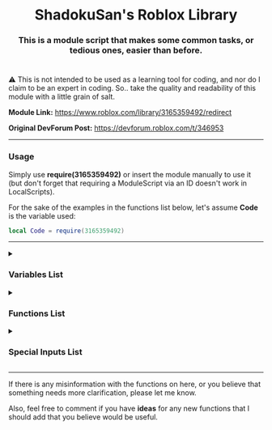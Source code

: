 <div align="center"><h1>ShadokuSan's Roblox Library</h1></div>

<div align="center"><h3>This is a module script that makes some common tasks, or tedious ones, easier than before.</h3></div>

#

:warning: This is not intended to be used as a learning tool for coding, and nor do I claim to be an expert in coding. So.. take the quality and readability of this module with a little grain of salt.

**Module Link:** <https://www.roblox.com/library/3165359492/redirect>

**Original DevForum Post:** <https://devforum.roblox.com/t/346953>
___

### **Usage**

Simply use **require(3165359492)** or insert the module manually to use it (but don't forget that requiring a ModuleScript via an ID doesn't work in LocalScripts).

For the sake of the examples in the functions list below, let's assume **Code** is the variable used:

```lua
local Code = require(3165359492)
```

___

<details><summary><h3>Variables List</h3></summary>

| Variable | Description |
| --- | --- |
| Script | Refers to the module's instance itself. |
| Warnings | Tied to the **Warnings** attribute to the module. This is used to give information in some scripts for potentially incorrect uses but is an instance that may be auto-corrected. |
| ManualErrors | Tied to the **ManualErrors** attribute to the module. Normally, this will insert errors in areas where incorrect usage of the module likely cannot be auto-corrected and tries to send a message that will try to make some sense of what went wrong. |
| Formulas | This is a table that hosts multiple semi-commonly used formulas, put into function form. See [Formulas](#formulas) for more information. |

### Formulas

This is a table that hosts multiple semi-commonly used formulas, put into function form. Followed by, `Code.Formulas.NameHere`

| Forumla Name | Format | Description |
| --- | --- | --- |
| GetAngleVector2 | GetAngleVector2(Position1: Vector2, Position2: Vector2) | Returns an angle where **Position1** points at **Position2**. |
| RayReflection | RayReflection (DirectionNormal: Vector3, SurfaceNormal: Vector3, Modifier: number?) | Returns a Vector3 direction/normal by taking the **DirectionNormal** and bouncing it off of the **SurfaceNormal**; angle depends on the **Modifier** which is defaulted at 2. |
| PythagoreanTheorem | PythagoreanTheorem(Number1: number, Number2: number) | Simply returns the result of √**Number1**<sup>2</sup> + **Number2**<sup>2</sup> |
| PointOnRay | PointOnRay(Point1: Vector3, Point2: Vector3, ReferencePoint: Vector3) | Returns a position by making a ray/line between **Point1** and **Point2**, then uses the **ReferencePoint** to find the closest position from said line. |
| Lerp | Lerp(Start: number, End: number, Alpha: number) | Returns the number between the **Start** and **End** based on the Alpha (between 0-1). |
| TimeConvert | TimeConvert(Seconds: number, TimeUnit: string<"Milliseconds", "Seconds", "Hours", "Days", "Weeks">) | Returns the conversion of seconds to another time unit. |

#

</details>

<details><summary><h3>Functions List</h3></summary>

<details><summary>Create</summary>

**Aliases:** new

**Description:** Customized "Instance.new" function that allows you to edit multiple properties at once.

**Setup:** `Code.new("InstanceName", Parent, ParentFirst){Properties}`

**Returns:** The new Instance that was created.
| Variable | Type | Default | Description |
| --- | --- | --- | --- |
| InstanceName | string | nil | The ClassName of the instance you want to create. |
| Parent | Instance | nil | Where this instance will be parented under. Occurs after all other properties are set. |
| ParentFirst | boolean | false | Will set the parent before all other properties instead. |
| Properties | table | {} | The properties of the instance you're creating. |

This function hosts some special inputs<sub>*Not all may apply*</sub>. Make sure to check the [On Changing Values](#on-changing-values) section for details on how to use them.

### Usage Example

```lua
--Simply make a new part that will be parented to the workspace.
local Part = Code.new('Part',workspace){Name = "TestPart",Position = Vector3.new(0,5,6),Anchored = true}

--Another part is made, but is parented under the workspace before the properties are set.
local Part = Code.new('Part',workspace,true){Name = "TestPart",Position = Vector3.new(0,5,6),Anchored = true}

--Special Input: Same | We'll make this part have the reflectance and transparency property set to 0.5
local Part = Code.new("Part",workspace){Name = "TestPart",Same={0.5,"Transparency","Reflectance"}}
```

___
</details>

<details><summary>Change</summary>

**Description:** Change multiple properties of 1 or more Instances at once.

**Setup:** `Code.Change(Instances...){Properties}`

**Returns:** Nothing.
| Variable | Type | Default | Description |
| --- | --- | --- | --- |
| Instances | Instance / {Instance...} | nil | The instance(s) that you wish to edit. |
| Properties | table | {} | A dictionary of the properties/attributes of the instance(s) you're editing. |

This function hosts some special inputs<sub>*Not all may apply*</sub>. Make sure to check the [On Changing Values](#on-changing-values) section for details on how to use them.

### Usage Example

```lua
--Example 1:
Code.Change(Part){Color = Color3.new(1,5,2),CanCollide = false}
--Example 2:
Code.Change(BoolValue1,BoolValue2,BoolValue3){Value = false,Parent = workspace}
--Special Inputs 1:
Code.Change(BoolValue1,BoolValue2){Value = "not"}
    --Returns their opposite values for each one.
--Special Inputs 2:
Code.Change(NumberValue1,NumberValue2){Value = "+5"}
    --Adds 5 to each individual number value.
--Special Inputs 3:
Code.Change(NumberValue1,NumberValue2){Same={0.5,"Transparency","Reflectance"}}
    --Makes their transparency and reflectance values 0.5.
--Special Inputs 4:
Code.Change(PartTable){Position = "~0,5,0"}
    --Moves each part in your PartTable 5 studs up independent of each other.
--Special Inputs 5:
Code.Change(PartTable){CFrame = "~0,5,0"}
    --Moves each part in your PartTable 5 studs up relatively via CFrame:ToWorldSpace.
Code.Change(PartTable){CFrame = "@0,90,0"}
    --Rotates each part 90 degrees on the Y-axis.
Code.Change(PartTable){CFrame = "<0,5,0,0,90,0"}
    --Moves each part in your PartTable 5 studs up relatively via CFrame:ToWorldSpace, and then applies a 90 degree rotation on the Y-Axis. Using > will do the inverse order.
--Special Inputs 6:
function Func(Part)
return Part.CFrame:ToWorldSpace(CFrame.new(0,5,0))
end

Code.Change(PartTable){CFrame = Func}
    --Moves each part in your PartTable 5 studs up independently of each other and their rotation.
```

___
</details>

<details><summary>ChangeSame</summary>

**Aliases:** Change2

**Description:** Change multiple properties of 1 or more Instances to the same value (if possible).

**Setup:** `Code.ChangeSame(Value, Instances...){Properties}`

**Returns:** Nothing.
| Variable | Type | Default | Description |
| --- | --- | --- | --- |
| Value | Any | nil | The value that the Properties are being changed to (if possible). |
| Instances | Instance | nil | The Instance(s) that you're editing. |
| Properties | table | {} | A dictionary of the properties/attributes of the instance(s) you're editing. |

### Usage Example

```lua
--Example 1:
Code.ChangeSame(true,Part){"Massless","CanCollide"}
--Example 2:
Code.ChangeSame(true,Part1,Part2,Union1){"Massless","CanCollide"}
```

___
</details>

<details><summary>Clone</summary>

**Aliases:** Copy

**Description:** Clone an item and edit its properties at the same time.

**Setup:** `Code.Clone(Item, SameParent, ParentFirst){Properties}`

**Returns:** The clone of the instance.
| Variable | Type | Default | Description |
| --- | --- | --- | --- |
| Item | Instance | nil | The Instance that you wish to clone. |
| SameParent | boolean | false | Determines if the cloned instance is parented under the same parent as the original. |
| ParentFirst | boolean | false |  Determines if the cloned instance is parented before<sub>(true)</sub> the property changes or after.<sub>(false)</sub> Only takes effect if SameParent is set to true. |
| Properties | table | {} | The properties/attributes of the instance you're cloning; if you're changing any. |

This function hosts some special inputs<sub>*Not all may apply*</sub>. Make sure to check the [On Changing Values](#on-changing-values) section for details on how to use them.

### Usage Example

```lua
--Example 1: 
local Brick = Code.Clone(workspace.Brick,true){Name = "Cloned",Position = Vector3.new(0,10,0)}
--Example 2:
local Brick = Code.Clone(workspace.Brick){Name = "Cloned",Position = Vector3.new(0,10,0),Parent = workspace}
--Special Input: Same | We'll make this part be unanchored and noncollidable
local Brick = Code.Clone(workspace.Brick){Name = "Cloned",Same = {false,"Anchored","CanCollide"}}
```

___
</details>

<details><summary>Replace</summary>

**Description:** Replace an Instance by creating a new one or cloning another in its place.

**Setup:** `Code.Replace(Replacee, Replacement, SameParent, ParentFirst){Properties}`

**Returns:** The replacement instance.
| Variable | Type | Default | Description |
| --- | --- | --- | --- |
| Replacee | Instance | nil | The Instance that you wish to replace; gets destroyed in the process. |
| Replacement | Instance / string | nil | The Instance that you wish to clone or a string for the class that you want to create. |
| SameParent | boolean | false | Determines if the cloned instance is parented under the same parent as the original. |
| ParentFirst | boolean | false | Determines if the cloned instance is parented before<sub>(true)</sub> the property changes or after.<sub>(false)</sub> Only takes effect if SameParent is set to true. |
| Properties | table | {} | The properties/attributes of the instance you're using as the replacement; if you're changing any. |

This function hosts some special inputs<sub>*Not all may apply*</sub>. Make sure to check the [On Changing Values](#on-changing-values) section for details on how to use them.

### Usage Example

```lua
--Example 1: 
local Brick = Code.Replace(workspace.Brick1,workspace.Brick2,true){Name = "Brick3"}
    --Destroys Brick1, clones Brick2 and names it Brick3. Variable Brick becomes Brick3. Brick3 gets parented to the same parent as Brick1.
--Example 2:
local Brick = Code.Replace(workspace.Brick1,"Part"){Name = "Brick2",CFrame = workspace.Brick1.CFrame}
    --Destroys Brick1, makes a new part that gets named Brick2, and makes the CFrame the same.
```

___
</details>



<details><summary>GetInstance</summary>

**Description:** Searches for an Instance or creates a new one if it doesn't yet exist.

**Setup:** `Code.GetInstance(Where, Name, ClassName, PropertyType){Properties}`

**Returns:** The Instance that gets found or the newly created one.
| Variable | Type | Default | Description |
| --- | --- | --- | --- |
| Where | Instance | nil | The Instance that you wish to search in. Only scans the direct children. Also acts as the new Instance's parent if one needs to be made. |
| Name | string | nil | The name of the Instance you're looking for. Also acts as the new Instance's name if one needs to be made. |
| ClassName | string | nil | The ClassName of the Instance you're looking for. Also acts as the new Instance's class if one needs to be made. |
| PropertyType | boolean / string | false | Determines the behavior of the search function regarding the Properties table. See below for more details. |
| Properties | table | {} | The properties of the new Instance that gets made if needed. |

This function hosts some special inputs<sub>*Not all may apply*</sub>. Make sure to check the [On Changing Values](#on-changing-values) section for details on how to use them.

### PropertyType Usage

• **Match:** When searching for the Name and ClassName of the Instance, it will now also check if the Properties from the Properties Table match.

• **Force:** If an Instance is found that has the correct Name and ClassName, it will automatically change the rest of its properties from that of the Properties table.

• `false` Will do neither.

### Usage Example

```lua
--Example 1: 
local RemoteEvent = Code.GetInstance(game:GetService("ReplicatedStorage"), "MyRemote", "RemoteEvent", false){}
--[[ Searches the game's ReplicatedStorage for a RemoteEvent named "MyRemote".

    Since the 4th variable is false and a RemoteEvent doesn't have any other notable properties,
    the following Properties table here is left empty since it does nothing in this situation.

    If this RemoteEvent did not exist, then this would have automatically made a new RemoteEvent
    with the name "MyRemote" under the game's ReplicatedStorage.

    Note that in any situation where a new Instance needs to be made, it will be parented after every
    other property is set.
]]

--Example 2:
local NumberValue = Code.GetInstance(workspace, "MyNumber", "NumberValue", "Match"){Value = 5}
--[[ Searches the Workspace for a NumberValue named "MyNumber" and also has the value of 5 since the
    4th variable is set to "Match"

    If the 4th variable was set to false and a new instance needed to be made, the function would not
    check if the NumberValue had a value of 5 but would still make a new NumberValue that does have a value of 5.
]]

--Example 3:
local NumberValue = Code.GetInstance(workspace, "MyNumber", "NumberValue", "Force"){Value = 5}
--[[ Searches the Workspace for a NumberValue named "MyNumber" and will set its value to 5 since the
    4th variable was set to "Force"
]]
```

___
</details>

<details><summary>Call</summary>

**Description:** Call multiple functions on a single instance at roughly the same time.

**Setup:** `Code.Call(Instance, Functions)`

**Returns:** All of the potential returns the functions may have given.
| Variable | Type | Default | Description |
| --- | --- | --- | --- |
| Instance | Instance | nil | The Instance that the functions are being called on. |
| Functions | table | {} | A list of functions and their accompanying parameters. |

### Usage Example

```lua
local Part1,Part2 = workspace.Part1,workspace.Part2
local Result,FullName = Code.Call(Part1,{CanCollideWith = {Part2},GetFullName = true})
--Result will be a boolean telling us if the 2 parts are able to interact with each other.
--FullName will fetch the full name of said part.
```

___
</details>

<details><summary>Destroy</summary>

**Aliases:** Null, Nullify

**Description:** Destroys a bunch of Instances at once.

**Setup:** `Code.Destroy(Instances...)`

**Returns:** Nothing.
| Variable | Type | Default | Description |
| --- | --- | --- | --- |
| Instances | Instance / {Instance...} | nil | The Instance(s) that you're deleting. |

### Usage Example

```lua
Code.Destroy(workspace.Brick1,workspace.Brick2,workspace.Brick3)
```

**Note:** Even if the item for some reason doesn't exist, it will not error and not stop the script it's used in.
___
</details>

<details><summary>Find</summary>

**Aliases:** Search

**Description:** Advanced Instance searcher.

**Setup:** `Code.Find(Instance, ReturnFirst, CheckDescendants, MaxAmount, FrameSpeed, IgnoreList){Properties}`

**Returns:**
| Variable | Type | Default | Description |
| --- | --- | --- | --- |
| Instance | Instance | nil | Where to look. |
| ReturnFirst | boolean | false | Returns the first instance it can find that matches. |
| CheckDescendants | boolean | false | If it will search all descendants like :GetAllDescendants() |
| MaxAmount | number | :infinity: | The number of instances you want to be returned (works only if ReturnFirst is false). |
| FrameSpeed | number | 0 | A delay between each item searched. Good if you're searching a lot of items and it tends to lag. |
| IgnoreList | table | {} |  An array of Instance(s) you want ignored, including its children. |
| Properties | table | {} | A dictionary of the properties/attributes of the instance(s) you’re looking for. |

This function hosts some special inputs<sub>*Not all may apply*</sub>. Make sure to check the [On Finding Values](#on-searching-values) section for details on how to use them.

### Usage Example

```lua
--Example 1:
local Get = Code.Find(workspace.Model,false,true){Name="Brick","Anchored"=true}
--Example 2:
local Get = Code.Find(workspace.Model,true){Name="Brick","Anchored"=true}
--Example 3:
local Get = Code.Find(workspace.Model,false,true,10,2){ClassName="Part"}
    --10 will return 10 items, or less if there aren't 10 that match all of the Properties.
    --1 means it'll search and add every found item every 2 frames.
--Special Inputs 1:
local Get = Code.Find(workspace.Model){Name="...Brick",Transparency="<1",Color="R"}
    --returns any parts that have names that end with "Brick",
    --has a transparency less than 1, and their Color value is dominantly red.
--Special Inputs 2:
local Get = Code.Find(workspace.Model){Name="Brick...",Reflectance=">=0.5",BrickColor="...red"}
    --returns any parts that have names that start with "Brick",
    --has their reflectance set to 0.5 or greater,
    --and their BrickColor is any BrickColor ending in "red".
--Special Inputs 3:
local Get = Code.Find(workspace.Model,false,true){IsA="BasePart"}
    --returns all instances that are classified as base parts.
--Special Inputs 4:
local Get = Code.Find(workspace.Model,false,true){Name={"Test1","Test2"}}
    --returns all parts that have their names as either Test1 or Test2.
--Special Inputs 5:
local Get = Code.Find(workspace,true,true){IsA="BasePart",IsPartOf={{"Folder",1}}}
    --returns the first BasePart it finds that is also the direct child of a Folder Instance.
    --Check the IsPartOf function of this module to see the general set-up.
--Special Inputs 6:
local Get = Code.Find(workspace.true,false){IsA="BasePart",["Position.X"]>="<10"}
    --returns all parts in the workspace with a position of X that is less than 10
--Special Inputs 7:
local Get = Code.Find(workspace.true,false){IsA="BasePart",Attribute={"Test",5}}
    --returns all parts in the workspace that has an attribute named "Test" that are also equal to 5
```

___
</details>

<details><summary>FindChange</summary>

**Description:** Combination of the Find and Change functions.

**Setup:** `Code.FindChange(Instance, ReturnFirst, CheckDescendants, MaxAmount, FrameSpeed, IgnoreList){HasProperties}{ChangeProperties}`

**Returns:** The Instances that were found and changed, or false if not.
| Variable | Type | Default | Description |
| --- | --- | --- | --- |
| Instance | Instance | nil | Where to look. |
| ReturnFirst | boolean | false | Returns the first instance it can find that matches. |
| CheckDescendants | boolean | false | If it will search all descendants like :GetAllDescendants() |
| MaxAmount | number | :infinity: | The number of instances you want to be returned (works only if ReturnFirst is false). |
| FrameSpeed | number | 0 | A delay between each item searched. Good if you're searching a lot of items and it tends to lag. |
| IgnoreList | table | {} |  An array of Instance(s) you want ignored, including its children. |
| HasProperties | table | {} | A dictionary of the properties/attributes of the instance(s) you’re looking for. |
| ChangeProperties | table | {} | A dictionary of the properties/attributes of the instance(s) you’re editing. |

This function hosts some special inputs<sub>*Not all may apply*</sub>. Make sure to check the [On Changing Values](#on-changing-values) and [On Finding Values](#on-searching-values) sections for details on how to use them.

### Usage Example

```lua
local Get = Code.FindChange(workspace,true,false){["Position.X"]> = "<=-0.5"}{Material=Enum.Material.Neon}
print("Got:",Get)
--Will find parts that have a position value of X that is less than or equal to -0.5, then changes all of their materials to neon. Then returns a list of the changed parts.
```

___
</details>

<details><summary>FindDestroy</summary>

**Description:** Combination of the Find and Destroy functions.

**Setup:** `Code.FindDestroy(Instance, CheckDescendants, MaxAmount, FrameSpeed, IgnoreList){HasProperties}`

**Returns:** Nothing.
| Variable | Type | Default | Description |
| --- | --- | --- | --- |
| Instance | Instance | nil | Where to look. |
| CheckDescendants | boolean | false | If it will search all descendants like :GetAllDescendants() |
| MaxAmount | number | :infinity: | The number of instances you want to be destroyed. |
| FrameSpeed | number | 0 | A delay between each item searched. Good if you're searching a lot of items and it tends to lag. |
| IgnoreList | table | {} |  An array of Instance(s) you want ignored, including its children. |
| HasProperties | table | {} | A dictionary of the properties/attributes of the instance(s) you’re looking for. |

This function hosts some special inputs<sub>*Not all may apply*</sub>. Make sure to check the [On Finding Values](#on-searching-values) section for details on how to use them.

### Usage Example

```lua
Code.FindDestroy(workspace,false,5){["Position.X"]> = "<1"}
--Will find the first 5 parts that have a position value of X that is less than 1, then destroys them.
```

___
</details>

<details><summary>FindAllChildren</summary>
**Aliases:** FindAll, FAC

**Description:** Acts like Instance:FindFirstChild() where you can search for multiple instances.

**Setup:** `Code.FindAllChildren(Instance, Recursive, Items...)`

**Returns:** The Instances that were found, or false if not.
| Variable | Type | Default | Description |
| --- | --- | --- | --- |
| Instance | Instance | nil | The Instance you'd like to search in. |
| Recursive | boolean | false | Whether or not the search should be conducted recursively. |
| Items | string | nil | A bunch of strings (for names) you'd like to search for. |

### Usage Example

```lua
--Example 1:
local PartA,PartB,PartC = Code.FindAllChildren(workspace,false,"PartA","PartB","PartC")
--Will return either the Instances that has those names or false if not.
--Could look like: PartA, false, PartC if there is no PartB

--Example 2:
local Mesh,Texture = Code.FindAllChildren(workspace,false,"PartA.Mesh","PartB.Texture")
--Is capable of searching through multiple instances downwards.

--Example 3:
local PartA,PartB,PartC = Code.FindAllChildren(workspace,true,"PartA","PartB","PartC")
--Will return the instances if they exist anywhere in the game under workspace.
```

___
</details>

<details><summary>IsPartOf</summary>

**Description:** Checks if an Instance is a descendant of another Instance or of a certain type of Instance.

**Setup:** `Code.IsPartOf(Instance, Tuple, MaxReturn)`

**Returns:** The Instance that was found, or `nil` if it managed to hit **game** before finding anything or couldn't be found within the max amount of parents requested by the Number value.
| Variable | Type | Default | Description |
| --- | --- | --- | --- |
| Instance | Instance | nil | The instance you want to check if it's a part of something. |
| Tuple | Instance / string | nil | The ClassName or Instance you're looking for. |
| MaxReturn | number | :infinity: | The amount of parents it will check. |

### Usage Example

```lua
--Let's assume you set the Part variable already.
local PartInFolder = Code.IsPartOf(Part,"Folder")
--Will return either the Folder Instance we're looking for if it exists or nil if it doesn't.
--Let's assume you already have Part1 and Part2 set.
local Partception = Code.IsPartOf(Part1,Part2,2)
--Will return the 2nd part if Part1 is no more than 2 descendants down, otherwise nil.
```

___
</details>

<details><summary>GetPartOf</summary>

**Description:** Fetches a property from an array of instances.

**Setup:** `Code.GetPartOf(Instances, Property)`

**Returns:** A table of the given property.
| Variable | Type | Default | Description |
| --- | --- | --- | --- |
| Instances | {Instance...} | {} | An array of Instances you want to check through. |
| Property | string | nil | The property you want returned. Can also be set to return a secondary value if one exists (like Vector3 with X,Y or Z). |

### Usage Example

```lua
--Example 1: Let's assume Parts is a folder under the workspace holding some bricks.
local Transparencies = Code.GetPartOf(Parts:GetChildren(),"Transparency")
print(unpack(Transparencies))

--Example 2: Let's fetch all of the Y positions of each part now.
local Y = Code.GetPartOf(Parts:GetChildren(),"Position.Y")
print(unpack(Y))
```

___
</details>

<details><summary>WaitForPath</summary>

**Aliases:** WaitForDescendants, WFP

**Description:** [A solution to checking in long paths without needing the overuse of :WaitForChild a dozen times.](https://devforum.roblox.com/t/554586)

**Setup:** `Code.WaitForPath(Instance, MaxWaitTime, Path)`

**Returns:** The Instance(s) you're looking for, or false if you exceed the maximum wait time and found nothing.
| Variable | Type | Default | Description |
| --- | --- | --- | --- |
| Instance | Instance | nil | Where the search will start. |
| MaxWaitTime | number | 20 | The maximum wait time. |
| Path | string | nil | The path you're looking down. |

**Note:**
If before the name of the variable an ```*asterisk``` is placed anywhere in the sequence, that found instance will also be returned.

### Usage Example

```lua
--Let's assume that this is a LocalScript for some UI.
local UI = script.Parent
local Button = Code.WaitForPath(UI,20,"MainFrame.Something.SomethingElse.Button1")
--Will return "Button1" that would be down the path MainFrame.Something.SomethingElse

--If we also wanted to save MainFrame but don't want to repeat it:
local MainFrame,Button = Code.WaitForPath(UI,20,"*MainFrame.Something.SomethingElse.Button1")
--The asterisk before the name tells the function to also save that instance.
```

___
</details>

<details><summary>WaitForChildren</summary>

**Aliases:** WFC

**Description:** Allows you to call :WaitForChild() on multiple Instances under the same parent at the same time.

**Setup:** `Code.WaitForChildren(Instance, MaxWait, Items...)`

**Returns:** The Instance(s) you're looking for. Will return false for each Instance that fails to be found within the time you set.
| Variable | Type | Default | Description |
| --- | --- | --- | --- |
| Instance | Instance | nil | Where to look. |
| MaxWait | number | 20 | The maximum time allowed to wait on an Instance. |
| Items | string | nil | The items you would like to search for. |

**Note:**
If before the name of the variable an ```*asterisk``` is placed anywhere in the sequence, that found instance will also be returned.

### Usage Example

```lua
----Example 1
--Let's assume that this is a LocalScript for some UI.
local UI = script.Parent
local Frame1,Frame2,Button = Code.WaitForChildren(UI,10,"Frame1","Frame2","Button")
    --Will return the Instances that are within the UI, or false for each Instance
    --that cannot be found within 10 seconds.

----Example 2
local TextureA,TextureB = Code.WFC(workspace,10,"Brick1.Decal","Brick2.Texture")
    --Will return the decal/texture found, or false if not there.

----Example 3
local Brick1,TextureA,TextureB = Code.WFC(workspace,10,"*Brick1.Decal","Brick2.Texture")
    --Will return the first brick, then the decal/texture found, or false if not there.
```

___
</details>

<details><summary>Fetch</summary>

**Description:** Fetches multiple properties/values from an instance/table.

**Setup:** `Code.Fetch(Input, Variables...)`

**Returns:** The variable(s) you're looking for. If the variable cannot be found or is equal to `nil` then it will be overlooked.
| Variable | Type | Default | Description |
| --- | --- | --- | --- |
| Input | Instance / Dictionary | nil | What should be searched through. Anything that has a variable attached to it should work. |
| Variables | string | nil | To be fetched from the input. |

**Note:**
If a property is followed by ` > ` then it will search inside this property instead. Must have a space before and after this symbol.

If after a `>` there are any commas, these will be taken into consideration separately.

### Usage Example

```lua
----Example 1
local Color,Size = Code.Fetch(workspace.Baseplate,"Color","Size")
    --Can be followed by as many variables as necessary as long as the input actually has these things.

----Example 2
local Color,SizeX,SizeY,SizeZ = Code.Fetch(workspace.Baseplate,"Color","Size > X,Y,Z")
    --Will return each size axis after getting the part's color.
```

___
</details>

<details><summary>PositiveNegative</summary>

**Aliases:** PN

**Description:** Returns a 50/50 chance for a number being positive or negative.

**Setup:** `Code.PN(Number)`

**Returns:** The number generated, or ±1 if no number was set.
| Variable | Type | Default | Description |
| --- | --- | --- | --- |
| Number | number | 1 | The number that's being randomized. |

### Usage Example

```lua
--Example 1:
local Number = Code.PN(5)   --Returns either 5 or -5
--Example 2:
local Number = Code.PN()   --Returns either 1 or -1
```

___
</details>

<details><summary>Random</summary>

**Aliases:** Rando

**Description:** Selects at random whatever you put in the list.

**Setup:** `Code.Rando(Items...)`

**Returns:** One of the items you put in the list at random.
| Variable | Type | Default | Description |
| --- | --- | --- | --- |
| Items | Any | nil | The items you wish to input. Can be anything, really. |

### Usage Example

```lua
--Example 1:
local Number = Code.Rando(1,10,30,-6,1000)
--Example 2:
local Chosen = Code.Rando("Hello, world!",96,workspace.Brick)
```

___
</details>

<details><summary>Service</summary>

**Description:** Fetches one or more services.

**Setup:** `Code.Service(Service...)`

**Returns:** The service(s) that you requested.
| Variable | Type | Default | Description |
| --- | --- | --- | --- |
| Service | string | nil | The service(s) in which you'd like to fetch. |

### Usage Example

```lua
--Example 1:
local TS = Code.Service'TweenService'
--Example 2:
local TS,RS,SSS = Code.Service('TweenService','RunService','ServerScriptService')
```

___
</details>

<details><summary>Tween</summary>

**Description:** A simplified method of making a tween.

**Setup:** `Code.Tween(Instance){Time, Style, Direction, Repeat, Reverses, Delay}{Properties}`

**Returns:** The Tween you've created.
| Variable | Type | Default | Description |
| --- | --- | --- | --- |
| Instance | Instance | nil | The Instance in which you wish to tween. |
| Time | number | 1 | How long it takes the tween to complete. |
| Style | Enum / number / string | Linear | The EasingStyle of the tween. |
| Direction | Enum / number / string | InOut | The EasingDirection of the tween. |
| Repeat | number | 0 | How many times the tween will repeat. |
| Reverses | boolean | false | Determines if the tween will do the inverse after finishing. |
| Delay | number | 0 | The amount of time that elapses before tween starts in seconds. |
| Properties | table | {} | The properties that are being changed by the tween. Generally numerical. |

This function hosts some special inputs<sub>*Not all may apply*</sub>. Make sure to check the [On Changing Values](#on-changing-values) section for details on how to use them.

### Usage Example

```lua
local Tween = Code.Tween(script.Parent){1,"Bounce","Out",1,true,0.5}{Position=script.Parent.Position+Vector3.new(0,3,0)}
Tween:Play()
```

___
</details>

<details><summary>Tweens</summary>

**Description:** A method for making multiple tweens of the same or similar items.

**Setup:** `Code.Tweens(Instances...){Time, Style, Direction, Repeat, Reverses, Delay}{Properties}`

**Returns:** Nothing.
| Variable | Type | Default | Description |
| --- | --- | --- | --- |
| Instances | Instance | nil | The Instances in which you wish to tween. |
| Time | number | 1 | How long it takes the tween to complete. |
| Style | Enum / number / string | Linear | The EasingStyle of the tween. |
| Direction | Enum / number / string | InOut | The EasingDirection of the tween. |
| Repeat | number | 0 | How many times the tween will repeat. |
| Reverses | boolean | false | Determines if the tween will do the inverse after finishing. |
| Delay | number | 0 | The amount of time that elapses before tween starts in seconds. |
| Properties | table | {} | The properties that are being changed by the tween. Generally numerical. |

This function hosts some special inputs<sub>*Not all may apply*</sub>. Make sure to check the [On Changing Values](#on-changing-values) section for details on how to use them.

### Usage Example

```lua
local Part1,Part2 = workspace.Part1,workspace.Part2
Code.Tweens(Part1,Part2){1,"Bounce","Out",1,true,0.5}{Position=Vector3.new(0,5,0)}
```

**Note:** This auto-plays all of the tweens made. I intended it to return each tween individually similarly to the Service function, but something ROBLOX-side seems to be preventing this from working as of this update.
___
</details>

<details><summary>⚠ TweenSequence</summary>

:warning: This is experimental, and may cause poor performance if used too sparingly!

**Description:** An experimental method to tween what was previously untweenable.

**Setup:** `Code.TweenSequence(Instances...){Time, Style, Direction, Repeat, Reverses, Delay}{Properties}`

**Returns:** A special tween-base made via metatables. Should be able to work just like a normal Tween with the same functions and variables. This includes a new function: **Tween:Destroy()** since this works in a specific way, if you want to clean up a bit, I recommend you use this when not needed anymore.
| Variable | Type | Default | Description |
| --- | --- | --- | --- |
| Instances | Instance | nil | The Instances in which you wish to tween. |
| Time | number | 1 | How long it takes the tween to complete. |
| Style | Enum / number / string | Linear | The EasingStyle of the tween. |
| Direction | Enum / number / string | InOut | The EasingDirection of the tween. |
| Repeat | number | 0 | How many times the tween will repeat. |
| Reverses | boolean | false | Determines if the tween will do the inverse after finishing. |
| Delay | number | 0 | The amount of time that elapses before tween starts in seconds. |
| Properties | table | {} | The properties that are being changed by the tween. In this case, restricted. |

## **What can be tweened currently**

### ColorSequence

If the start and end sequences have differing number keypoints, 2 new sequences will be created with some "ghost keypoints" in the middle to still generally reflect what the start and end should look like. Then, when tweening, each color's keypoint is lerped over each other to give a fading effect.

If the number of keypoints remains the same and the start of the property name has a tilde (**~**), then it will attempt to also tween the time position of the keypoints between the start and end points, giving a sliding effect on top of the color changing effect.

### NumberSequence

Works largely similar to ColorSequence, but instead with colors it deals in numbers and envelopes. The tilde rule also applies here.

### Usage Example

```lua
----Example 1
local Beam = workspace.Part1.Beam
local ChangeTo = ColorSequence.new{
 ColorSequenceKeypoint.new(0,Color3.fromRGB(0, 0, 0)),
 ColorSequenceKeypoint.new(0.25,Color3.fromRGB(255, 0, 0)),
 ColorSequenceKeypoint.new(0.5,Color3.fromRGB(0, 255, 0)),
 ColorSequenceKeypoint.new(0.75,Color3.fromRGB(0, 0, 255)),
 ColorSequenceKeypoint.new(1,Color3.fromRGB(0, 0, 0))}

local Tween = Code.TweenSequence(Beam){1,"Linear","InOut",2,true,0.5}{Color = ChangeTo}
Tween:Play()
--Should tween any beam's colors to look a bit rainbow-like, reverts back, and does this a couple of times.

----Example 2
local ParticleEmitter = workspace.Part5.ParticleEmitter
local ChangeTo = NumberSequence.new{
 NumberSequenceKeypoint.new(0,1),
 NumberSequenceKeypoint.new(0.349,3.39,1.58),
 NumberSequenceKeypoint.new(1,1)}

local Tween = Code.TweenSequence(ParticleEmitter){1,"Linear","InOut",2,true,0.5}{["~Size"> = ChangeTo}
Tween:Play()
Tween.Completed:Wait()
print("Demo finished!")
--Should tween a particle emitter's size, sliding the values if the initial NumberSequence is also 3 keypoints.
```

___
</details>

<details><summary>Tabs</summary>

**Description:** Combines Tables or otherwise into 1 table.

**Setup:** `Code.Tabs(Any)`

**Returns:** The new table with everything inside.
| Variable | Type | Default | Description |
| --- | --- | --- | --- |
| Any | Any | {} | An array of anything you want to combine. Tables, Strings, Instances, etc. |

### Usage Example

```lua
--Example 1:
local Tab1,Tab2 = {1,3,5},{2,4,6}
local Tab3 = Code.Tabs(Tab1,Tab2)

print(unpack(Tab3)) --1 3 5 2 4 6
--Example 2:
local Tab = {1,2,3,4}
local Tab2 = Code.Tabs("Hi",false,workspace,Tab,"Test")
print(unpack(Tab2)) --Hi false Workspace 1 2 3 4 Test
```

___
</details>

<details><summary>TabClone</summary>

**Description:** Clones a table.

**Setup:** `Code.TabClone(Table)`

**Returns:** The new cloned table.
| Variable | Type | Default | Description |
| --- | --- | --- | --- |
| Table | table | nil | The table you want to clone. |

### Usage Example

```lua
local Tab1 = {1,2,3,"a","b","c"}
local Tab2 = Code.TabClone(Tab1)
print(Tab1==Tab2) --false
```

___
</details>

<details><summary>MassConnect</summary>

**Description:** A quick method for connecting multiple events and instances simultaneously.

**Setup:** `Code.MassConnect(Instances, Events, Function)`

**Returns:** An array of every new connection made.
| Variable | Type | Default | Description |
| --- | --- | --- | --- |
| Instances | table | {} | An array of Instances you'd like to connect. |
| Events | table | {} | An array of events of the Instances you'd like to have connected. |
| Function | Function | nil | The function you'd like to be connected to the event(s). |

**Note:**
Function will always use 2 variables at the start: The Instance connected, and a string of the Event connected. After that, every variable that would be ordinarily returned via the event.
Format it as so:

```lua
function TestFunction(Instance,Event,...)
--Instance being the instance.
--Event is a string of the event you chose to connect.
local VarA,VarB,VarC,etc = ...
--or
local Variables = {...}
end
```

### Usage Example

```lua
--Let's assume this is a normal script, and Parts is a folder in the workspace that contains a few blocks.
function Reader(Part,Event,...)
    if Event=="Changed" then
    print(Part.Name,"was changed! Changed:",...)
    elseif Event=="Touched" then
    print(Part.Name,"was touched! Part that hit it:",...)
    end
end

Code.MassConnect(Parts:GetChildren(),{"Touched","Changed"},Reader)
```

___
</details>

<details><summary>MassDisconnect</summary>

**Description:** Disconnects a bunch of connections.

**Setup:** `Code.MassDisconnect(Connections)`

**Returns:** Nothing.
| Variable | Type | Default | Description |
| --- | --- | --- | --- |
| Connections | table | {} | An array of Connections that you'd like to sever. |

**Note:**
:warning: It's best to use this after using **MassConnect** when you don't need the connections any more.

### Usage Example

```lua
--Let's assume this is a normal script, and Parts is a folder in the workspace that contains a few blocks.
function Reader(Part,Event,...)
    if Event=="Changed" then
    print(Part.Name,"was changed! Changed:",...)
    elseif Event=="Touched" then
    print(Part.Name,"was touched! Part that hit it:",...)
    end
end

local Connections = Code.MassConnect(Parts:GetChildren(),{"Touched","Changed"},Reader)

task.wait(10)

Connections = Code.MassDisconnect(Connections)
--Every connection will be gone, and so is the reference to them.
```

___
</details>

<details><summary>Match</summary>

**Description:** A simple replacement for using multiple "or" statements on the same variable.

**Setup:** `Code.Match(Main, Variables...)`

**Returns:** A boolean value; true if the Main variable matches any of the subsequent variables or false if not.
| Variable | Type | Default | Description |
| --- | --- | --- | --- |
| Main | Any | nil | The variable you're reading off of. |
| Variables | Any | nil | The variables you'd like to compare it to. |

### Usage Example

```lua
--Let's assume Part is the variable set to a part under the workspace.

if Code.Match(Part.Transparency,0,0.5,1)  then
--This part of the code runs if the part's transparency is either 0, 0.5, or 1.
else
--Otherwise...
end
```

___
</details>

<details><summary>AllMatch</summary>

**Description:** A simple replacement for checking if all variables must equal the same thing.

**Setup:** `Code.AllMatch(MatchMe, Variables...)`

**Returns:** A boolean value; true if the following variables all match the MatchMe variable or false if not.
| Variable | Type | Default | Description |
| --- | --- | --- | --- |
| MatchMe | Any | nil | The variable you want the rest to match. |
| Variables | Any | nil | The variables you'd like to compare it to. |

### Usage Example

```lua
local Result = Code.AllMatch(1,2,3,1)
--Result would be false since they all need to equal the first variable (1).
local Result = Code.AllMatch(1,1,1,1)
--Result would be true.
```

___
</details>

<details><summary>WaitOn</summary>

**Description:** Can wait on multiple occasions, but will resume as soon as 1 of them is met.

**Setup:** `Code.WaitOn(Variant...)`

**Returns:** The method that prevailed (only really applicable for those who understand in the case of an event being returned).
| Variable | Type | Default | Description |
| --- | --- | --- | --- |
| Variant | Number / Signal / Function / Table | nil | The method of waiting you'd like to input |

**Note:**
Variant can be presented as any of the following:
♦ Number: The number of seconds you'd like to wait. Same as **wait(Number)**.
♦ Signal: An event such as **Instance.Changed**.
♦ Function: Your own method of waiting, I suppose. A function.
♦ Table {Name,Signal}: Name is a string that you'd want to be returned, and Signal is an event or function. Makes for easier identification.

### Usage Example

```lua
--Let's assume Part is the variable set to a part under workspace, and we want to wait till it gets changed at all, but we don't want to wait more than 10 seconds for that to happen.
Code.WaitOn(10,Part.Changed)
--However, if we want to wait on a specific property (Transparency in this case)...
Code.WaitOn(10,Part:GetPropertyChangedSignal("Transparency"))
--If we're using multiple of the same Events, we're gonna want to be able to tell the difference between them
Code.WaitOn({"Part1",Part1.Part:GetPropertyChangedSignal("Transparency")},{"Part2",Part2.Part:GetPropertyChangedSignal("Transparency")})
    --returns the string "Part1" if Part1's transparency changes, or "Part2" if Part2's transparency changes.
```

___
</details>

<details><summary>Make</summary>

**Description:** Quickly make multiple of the same thing.

**Setup:** `Code.Make(Data, Amount, SameTable)`

**Returns:** The data you've copied.
| Variable | Type | Default | Description |
| --- | --- | --- | --- |
| Data | Any | nil | The number, string, vector3, etc that you're copying. |
| Amount | number | 0 | How many times it will copy. |
| SameTable | boolean | false | Only applicable if the Data is a table. Determines if the returned tables are all the same connected one or just copies. |

### Usage Example

```lua
----Example 1 (any data):
local A,B,C = Code.Make("Test",3)
print(A,B,C) --Test, Test, Test
----Example 2 (connected tables):
local Tab = {"A","b"}
local T1,T2 = Code.Make(Tab,2,true)
print(T1==T2) --true
----Example 2 (unconnected tables):
local Tab = {"A","b"}
local T1,T2 = Code.Make(Tab,2)
print(T1==T2) --false
```

___
</details>

<details><summary>TimeTable</summary>

**Description:** Takes any number of seconds and returns a dictionary of all possible conversions from the formula **TimeConvert**.

**Setup:** `Code.TimeTable(Seconds)`

**Returns:** A dictionary of time conversions.
| Variable | Type | Default | Description |
| --- | --- | --- | --- |
| Seconds | number | 0 | How many seconds you want to convert. |

### Usage Example

```lua
--Converts 65 seconds into a table that returns 1 minute and 5 seconds.
local Times = Code.TimeTable(65)
print(Times)
--[[Output: {
    ["Days"] = 0,
    ["Hours"] = 0,
    ["Milliseconds"] = 0,
    ["Minutes"] = 1,
    ["Seconds"] = 5,
    ["Weeks"] = 0
    }]]
```

___
</details>

<details><summary>TimeFormat</summary>

**Description:** Takes any number of seconds and converts that to a time format of your choosing.

**Setup:** `Code.TimeFormat(Seconds, Format, Simple)`

**Returns:** A string containing the newly formatted time.
| Variable | Type | Default | Description |
| --- | --- | --- | --- |
| Seconds | number | 0 | How many seconds you want to convert and format. |
| Format | string | **nil** | How the string should be presented. See below category for more details. |
| Simple | boolean | true | If the conversion can be used without any words in the string. |

### Format Guides
The string for the **Format** variable looks for certain patterns to determine where to place the converted time units. This goes to Milliseconds, Seconds, Minutes, Hours (24 hour, not 12 hour time), Days, and Weeks. Months and onward are excluded for being too variable; not every month has a set amount of days or weeks. When using these patterns, keep in mind that these are case sensitive:

| Pattern | Time Unit | Number Range |
| --- | --- | --- |
| Mi | Milliseconds | 0 - 9999 |
| S | Seconds | 0 - 59 |
| M | Minutes | 0 - 59 |
| H | Hours | 0 - 23 |
| D | Days | 0 - 6 |
| W | Weeks | No Limit |

Units such as Seconds or Hours do not display their limits of 60 or 24 since at that number they will convert to the next unit of time. 60 seconds to +1 minute.

Note that when the **Simple** variable is set to *false*, you will instead need to use every pattern with an underscore before it. So **Mi** will now be **_Mi**. See Usage Examples to see why this can be useful.

### Usage Example

```lua
--Example 1: Simple timer conversion for 65 seconds.
local Time = Code.TimeFormat(65, "MM:SS.MiMiMi", true)
print(Time)
    --Expected output: "01:05.000"

--Example 2: Take's Example 1 but removes the excess zero from the minutes, and removes the milliseconds.
local Time = Code.TimeFormat(65, "M:SS")
print(Time)
    --Expected output: "1:05"
    --Note that the third variable is true by default, so it is unecessary to include here.

--Example 3: Displays 3 Hours  1 Minute  20.5 Seconds
local Time = Code.TimeFormat(60^2 * 3 + 80.5, "HH:MM:SS.MiMiMi")
print(Time)
    --Expected output: "03:01:20.500"
 
 --Example 4: How to utilize the third variable to be false to display more accurate information. This will display 6 days  1 Minute  20 Seconds
local Time = Code.TimeFormat(60^2 * 24 * 6 + 80, "_D Days _HH:_MM:_SS._MiMiMi", false)
print(Time)
    --Expected output: "6 Days 00:01:20.000"
    --Had we not set the Simple variable to false, this function would have attempted to convert the word Days to a number for the number of Days as well since it starts with a D.
```

___
</details>

<details><summary>Plugin_Settings</summary>

**Description:** Fetches plugin settings. For Plugins only.

**Setup:** `Code.Plugin_Settings(Plugin, Setting...)`

**Returns:** The setting(s) you wanted to fetch or their defaults if they didn't exist.
| Variable | Type | Default | Description |
| --- | --- | --- | --- |
| Plugin | plugin | nil | Simply pass the plugin variable through. |
| Setting | {Type, Default} | nil | The setting(s) that you're trying to fetch. |

**Note:**
The Setting table must be set up as:
♦ **Type:** The name you want to set/fetch the setting from in string form.
♦ **Default:** If the setting could not be found, this is what it will be defaulted to instead.

### Usage Example

```lua
local SettingA,SettingB = Code.Plugin_Settings(plugin,{"Color",Color3.new(1,1,1)},{"Word","Hello!"})
-- If either SettingA or B did not exist, the setting for their 1st value in the table, it would be set to the 2nd value in the pair.
```

___
</details>

<details><summary>Plugin_Widget</summary>

**Description:** A simplified method of making a plugin widget. For Plugins only.

**Setup:** `Code.Plugin_Widget(Plugin, Identifier, DisplayName){InitialDockState, InitialEnabled, RestoreOverride, SizeX, SizeY, SizeMinimumX, SizeMinimumY}`

**Returns:** The widget you've created.
| Variable | Type | Default | Description |
| --- | --- | --- | --- |
| Plugin | plugin | nil | Simply pass the plugin variable through. |
| Identifier | string | nil | The plugin widget's ID. |
| DisplayName | string | nil | The name shown on the widget window. |
| InitialDockState | Enum / string / number | Float | Initial dock state. |
| InitialEnabled | boolean | true | If the widget is visible upon being made. |
| RestoreOverride | boolean | false | If true, the value of **InitialEnabled** will override the previously saved enabled state. |
| SizeX | number | 200 | Initial width of the widget window. |
| SizeY | number | 300 | Initial height of the widget window. |
| SizeMinimumX | number | 150 | Minimum width of the widget window. |
| SizeMinimumY | number | 150 | Minimum heightof the widget window. |

### Usage Example

```lua
local Widget = Code.Plugin_Widget(plugin,"TestWidget","Test Widget"){"Float",true,false,200,300,150,150}
-- Creating a basic test widget with basically the default values in place.
```

___
</details>

<details><summary>SetAttributes</summary>

**Aliases:** SetAtt, SetAtts

**Description:** Sets multiple attributes at once.

**Setup:** `Code.SetAttributes(Instance, Table)`

**Returns:** Nothing.
| Variable | Type | Default | Description |
| --- | --- | --- | --- |
| Instance | Instance | nil | The Instance that you'd like to add an attribute on to. |
| Table | table | nil | A table listing the new attributes and their values. |

### Usage Example

```lua
local Part = workspace.Brick
Code.SetAttributes(Part,{TestString="String!",TestNumber=5,TestBoolean=false})
```

___
</details>

<details><summary>GetAttributes</summary>

**Aliases:** GetAtt, GetAtts

**Description:** Gets multiple specific attributes at once (in order).

**Setup:** `Code.GetAttributes(Instance, AutoMake, Attribute...)`

**Returns:** The attribute's value or **false** if none exists.
| Variable | Type | Default | Description |
| --- | --- | --- | --- |
| Instance | Instance | nil | The Instance that you'd like to find the attribute of. |
| AutoMake | boolean | true | If Attribute is a table input and if the attribute is missing, automatically create one and return its value. |
| Attribute | string / table | nil | The attribute(s) you want to fetch. |

**Notes:**
AutoMake can be skipped over.

Attribute's table is meant to be set up as follows: `{Name, Preset}`
♦ Name: The name of the attribute.
♦ Preset: The default value of the attribute if it doesn't yet exist.
If you're using the table variant, if there is a found attribute that does not match the type/typeof the preset, then the preset will be used instead.

### Usage Example

```lua
----Example 1
local Part = workspace.Brick
Code.SetAttributes(Part,{TestString="String!",TestNumber=5,TestBoolean=true})
local A,B,C,D = Code.GetAttributes(Part,"TestNumber","TestString","TestBrick","TestBoolean")
--A would be 5
--B would be "String!"
--C would be false since there is no match
--D would be true

----Example 2
local Part = workspace.Brick
local A,B = Code.GetAttributes(Part,{"TestNumber",5},"TestString")
--A would be 5 if there wasn't one already set
--B would be false assuming one wasn't there

----Example 3
local Part = workspace.Brick
local A,B = Code.GetAttributes(Part,false,{"TestNumber",5},"TestString")
--A would be false if it doesn't already exist since the AutoMake variable was set to false
--B would be false assuming one wasn't there
```

___
</details>

<details><summary>ClearAttributes</summary>

**Aliases:** ClearAtt, ClearAtts, NoAtt

**Description:** Clears multiple attributes at once.

**Setup:** `Code.ClearAttributes(Instance, Attribute...)`

**Returns:** Nothing.
| Variable | Type | Default | Description |
| --- | --- | --- | --- |
| Instance | Instance | nil | The Instance that you'd like to clean up. |
| Attribute | string / nil | nil |  |

### Usage Example

```lua
----Taking from the "SetAttributes" example above:
--Clearing specific ones:
local Part = workspace.Brick
Code.SetAttributes(Part,{TestString="String!",TestNumber=5,TestBoolean=false})
wait(5)
Code.ClearAttributes(Part,"TestString","TestBoolean") --in this case, TestNumber remains
--Clearing all:
local Part = workspace.Brick
Code.SetAttributes(Part,{TestString="String!",TestNumber=5,TestBoolean=false})
wait(5)
Code.ClearAttributes(Part) --in this case, none remains
```
</details>

#

</details>

<details><summary><h3>Special Inputs List</h3></summary>

This list is specifically for the functions where changing the properties of an Instance is possible.

### On Changing Values

| Name | Type | Effects | Description | Example |
| --- | --- | --- | --- | --- |
| Same# | Property Name | Any | Allows you to set multiple properties to the same value. Provide a table where the first entry is the value you want to be set, then each subsequent entry is a string that is the name of the property you want to change. As long as the **#** at the end is a different number, you can use this as many times as necessary. | {Same1 = {true, "Anchored", "CanCollide"}, Same2 = {false,"CastShadow", "Locked"}} |
| Sides | Property Name | Surfaces | Changes all of the sides for BaseParts at the same time. | {Sides = "Smooth"} |
| "nil" | Value | ObjectValues | Allows you to set a property to `nil` where applicable. | {Adornee = "nil"} |
| "+#" | Value | Numbers | Adds the number **#** to the original value being changed. | {Value = "+0.5"} |
| "-#" | Value | Numbers | Subtracts the number **#** to the original value being changed. | {Value = "-0.5"} |
| "*#" | Value | Numbers | Multiplies the number **#** with the original value being changed. | {Value = "*2"} |
| "/#" | Value | Numbers | Divides the number **#** from the original value being changed. | {Value = "/2"} |
| "^#" | Value | Numbers | Sets the original value to the power of number **#**. | {Value = "^2"} |
| "sqrt" | Value | Numbers | Returns the square root of the number being changed. | {Value = "sqrt"} |
| "negate" | Value | Numbers | Basically inverts the number from negative/positive to the other. | {Value = "negate"} |
| "not" | Value | Booleans | Returns the opposite boolean value. | {Value = "not"} |
| Function | Value | Any | Inputs a function to return a value of your choosing. The first/only value of the function is always the Instance being changed. | See [Expanded Examples](#expanded-examples) for this instance. |
| "~X,Y,Z" | Value | Vector3 | Changes the Vector3 relative to its current value. The **X**, **Y**, and **Z** variables are the X,Y, and Z of the Vector3 Value. No spaces should be present in here. | {Position = "~0,5,0"} |
| **"~#,#,#"** | Value | CFrame | Translates as ToWorldSpace(CFrame). | {CFrame = "~0,0,-5"} |
| **"@#,#,#"** | Value | CFrame | Translates as CFrame*CFrame.fromEulerAnglesXYZ(#,#,#). Automatically converted to math.rad(#). | {CFrame = "@90,0,45"} |
| **"<#,#,#,#,#,#"** | Value | CFrame | Basically acts as the **~** and then applies the **@** changes. First three #'s affect the movement and the other three affect the rotation. | {CFrame = "<0,5,0,0,45,0"} |
| **">#,#,#,#,#,#"** | Value | CFrame | Basically acts as the **@** and then applies the **~** changes. First three #'s affect the movement and the other three affect the rotation. | {CFrame = ">0,5,0,0,45,0"} |

### Expanded Examples

```lua
--Function
--Moves each part in your PartTable 5 studs up independently of each other and their rotation.
function Func(Part)
return Part.CFrame:ToWorldSpace(CFrame.new(0,5,0))
end

Code.Change(PartTable){CFrame = Func}
```

### On Searching Values

| Name | Type | Effects | Description | Example |
| --- | --- | --- | --- | --- |
| IsA | Property Name | Instances | Works just like **Part:IsA("BasePart"). | {IsA = "BasePart"} |
| IsPartOf | Property Name | Instances | Works with this module's **IsPartOf** function, though requires a slightly different setup. | See [Expanded Examples](#expanded-examples-1) for this instance. |
| Attribute | Property Name | Instances | Looks for 1 attribute to match to. | {Attribute = {"Attribute Name", DesiredValue} |
| ">#" | Value | Numbers | Detects anything greater than the **#** in its place. | {Transparency = ">0.5"} |
| ">=#" | Value | Numbers | Detects anything greater or equal to the **#** in its place. | {Transparency = ">=0.5"} |
| "<#" | Value | Numbers | Detects anything lower than the **#** in its place. | {Transparency = "<0.5"} |
| "<=#" | Value | Numbers | Detects anything lower or equal to the **#** in its place. | {Transparency = "<=0.5"} |
| ...String | Value | Strings | Checks if the desired String is at the end of the value. | {Name = "...Brick"} |
| String... | Value | Strings | Checks if the desired String is at the start of the value.  | {Name = "Brick..."}  |
| ...String... | Value | Strings | Checks if the desired String is anywhere inside of the value.  | {Name = "...Brick..."}  |
| "R" | Value | Color3 | Checks if the **R** value is greater than **B** and **G** . | {Color = "R"} |
| "G" | Value | Color3 | Checks if the **G** value is greater than **R** and **B** . | {Color = "G"} |
| "B" | Value | Color3 | Checks if the **B** value is greater than **R** and **G** . | {Color = "B"} |
| "RG" | Value | Color3 | Checks if the color is more **yellow** than **blue** . | {Color = "RG"} |
| "GB" | Value | Color3 | Checks if the color is more **cyan** than **red** . | {Color = "GB"} |
| "RB" | Value | Color3 | Checks if the color is more **purple** than **green** . | {Color = "RB"} |
| "...Name" | Value | BrickColor | Checks if the name of the **BrickColor** ends with your input. | {BrickColor = "...red"} |
| {Value,Value... etc} | Value | Any | You can now set each property to equal a table of values. Basically: If property equals this, or this, or this… etc. | {Transparency = {0, 0.5, 1}} |

### Expanded Examples

```lua
--IsPartOf 
--Returns the first BasePart it finds that is also the direct child of a Folder Instance.
--Check the IsPartOf function of this module to see the general set-up.
local Get = Code.Find(workspace,true,true){IsA="BasePart",IsPartOf={{"Folder",1}}}

```

</details>

___
If there is any misinformation with the functions on here, or you believe that something needs more clarification, please let me know.

Also, feel free to comment if you have **ideas** for any new functions that I should add that you believe would be useful.

